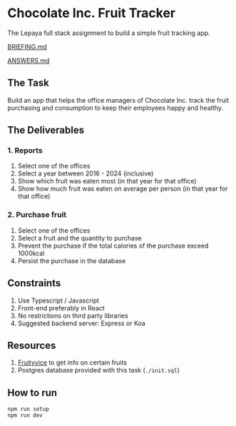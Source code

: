 # Chocolate Inc. Fruit Tracker

The Lepaya full stack assignment to build a simple fruit tracking app.

[BRIEFING.md](./BRIEFING.md)

[ANSWERS.md](./ANSWERS.md)

## The Task

Build an app that helps the office managers of Chocolate Inc. track the fruit
purchasing and consumption to keep their employees happy and healthy.

## The Deliverables

### 1. Reports

1. Select one of the offices
2. Select a year between 2016 - 2024 (inclusive)
3. Show which fruit was eaten most (in that year for that office)
4. Show how much fruit was eaten on average per person (in that year for that office)

### 2. Purchase fruit

1. Select one of the offices
2. Select a fruit and the quantity to purchase
3. Prevent the purchase if the total calories of the purchase exceed 1000kcal
4. Persist the purchase in the database

## Constraints

1. Use Typescript / Javascript
2. Front-end preferably in React
3. No restrictions on third party libraries
4. Suggested backend server: Express or Koa

## Resources

1. [Fruityvice](https://www.fruityvice.com/) to get info on certain fruits
2. Postgres database provided with this task (`./init.sql`)

## How to run

```shell
npm run setup
npm run dev
```
